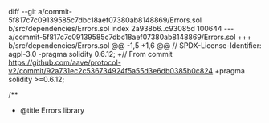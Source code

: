 diff --git a/commit-5f817c7c09139585c7dbc18aef07380ab8148869/Errors.sol b/src/dependencies/Errors.sol
index 2a938b6..c93085d 100644
--- a/commit-5f817c7c09139585c7dbc18aef07380ab8148869/Errors.sol
+++ b/src/dependencies/Errors.sol
@@ -1,5 +1,6 @@
 // SPDX-License-Identifier: agpl-3.0
-pragma solidity 0.6.12;
+// From commit https://github.com/aave/protocol-v2/commit/92a731ec2c536734924f5a55d3e6db0385b0c824
+pragma solidity >=0.6.12;
 
 /**
  * @title Errors library
